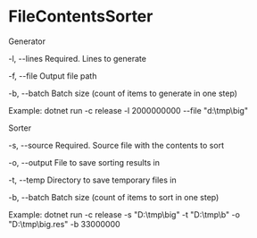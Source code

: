 # FileContentsSorter

Generator

  -l, --lines    Required. Lines to generate

  -f, --file     Output file path
  
  -b, --batch    Batch size (count of items to generate in one step)
  
Example: 
dotnet run -c release -l 2000000000 --file "d:\tmp\big"
  
Sorter 

  -s, --source    Required. Source file with the contents to sort

  -o, --output    File to save sorting results in

  -t, --temp      Directory to save temporary files in

  -b, --batch     Batch size (count of items to sort in one step)
  
Example: 
dotnet run -c release -s "D:\tmp\big" -t "D:\tmp\b" -o "D:\tmp\big.res" -b 33000000
